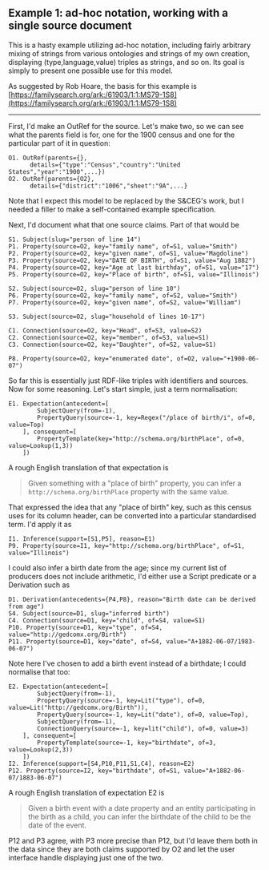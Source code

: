 Example 1: ad-hoc notation, working with a single source document
-----------------------------------------------------------------

This is a hasty example utilizing ad-hoc notation, including fairly arbitrary mixing of strings from various ontologies and strings of my own creation, displaying (type,language,value) triples as strings, and so on.  Its goal is simply to present one possible use for this model.

As suggested by Rob Hoare, the basis for this example is [https://familysearch.org/ark:/61903/1:1:MS79-1S8](https://familysearch.org/ark:/61903/1:1:MS79-1S8)

----

First, I'd make an OutRef for the source.  Let's make two, so we can see what the parents field is for, one for the 1900 census and one for the particular part of it in question:

    O1. OutRef(parents={},
          details={"type":"Census","country":"United States","year":"1900",...})
    O2. OutRef(parents={O2},
          details={"district":"1006","sheet":"9A",...}

Note that I expect this model to be replaced by the S&CEG's work, but I needed a filler to make a self-contained example specification.

Next, I'd document what that one source claims.  Part of that would be

    S1. Subject(slug="person of line 14")
    P1. Property(source=O2, key="family name", of=S1, value="Smith")
    P2. Property(source=O2, key="given name", of=S1, value="Magdoline")
    P3. Property(source=O2, key="DATE OF BIRTH", of=S1, value="Aug 1882")
    P4. Property(source=O2, key="Age at last birthday", of=S1, value="17")
    P5. Property(source=O2, key="Place of birth", of=S1, value="Illinois")

    S2. Subject(source=O2, slug="person of line 10")
    P6. Property(source=O2, key="family name", of=S2, value="Smith")
    P7. Property(source=O2, key="given name", of=S2, value="William")

    S3. Subject(source=O2, slug="household of lines 10-17")

    C1. Connection(source=O2, key="Head", of=S3, value=S2)
    C2. Connection(source=O2, key="member", of=S3, value=S1)
    C3. Connection(source=O2, key="Daughter", of=S2, value=S1)

    P8. Property(source=O2, key="enumerated date", of=O2, value="+1900-06-07")

So far this is essentially just RDF-like triples with identifiers and sources.  Now for some reasoning.  Let's start simple, just a term normalisation:

    E1. Expectation(antecedent=[
            SubjectQuery(from=-1),
            PropertyQuery(source=-1, key=Regex("/place of birth/i", of=0, value=Top)
        ], consequent=[
            PropertyTemplate(key="http://schema.org/birthPlace", of=0, value=Lookup(1,3))
        ])

A rough English translation of that expectation is

>   Given something with a "place of birth" property, you can infer a `http://schema.org/birthPlace` property with the same value.

That expressed the idea that any "place of birth" key, such as this census uses for its column header, can be converted into a particular standardised term.  I'd apply it as

    I1. Inference(support=[S1,P5], reason=E1)
    P9. Property(source=I1, key="http://schema.org/birthPlace", of=S1, value="Illinois")

I could also infer a birth date from the age; since my current list of producers does not include arithmetic, I'd either use a Script predicate or a Derivation such as

    D1. Derivation(antecedents={P4,P8}, reason="Birth date can be derived from age")
    S4. Subject(source=D1, slug="inferred birth")
    C4. Connection(source=D1, key="child", of=S4, value=S1)
    P10. Property(source=D1, key="type", of=S4, value="http://gedcomx.org/Birth")
    P11. Property(source=D1, key="date", of=S4, value="A+1882-06-07/1983-06-07")

Note here I've chosen to add a birth event instead of a birthdate; I could normalise that too:

    E2. Expectation(antecedent=[
            SubjectQuery(from=-1),
            PropertyQuery(source=-1, key=Lit("type"), of=0, value=Lit("http://gedcomx.org/Birth")),
            PropertyQuery(source=-1, key=Lit("date"), of=0, value=Top),
            SubjectQuery(from=-1),
            ConnectionQuery(source=-1, key=lit("child"), of=0, value=3)
        ], consequent=[
            PropertyTemplate(source=-1, key="birthdate", of=3, value=Lookup(2,3))
        ])
    I2. Inference(support=[S4,P10,P11,S1,C4], reason=E2)
    P12. Property(source=I2, key="birthdate", of=S1, value="A+1882-06-07/1883-06-07")

A rough English translation of expectation E2 is

>   Given a birth event with a date property and an entity participating in the birth as a child, you can infer the birthdate of the child to be the date of the event.

P12 and P3 agree, with P3 more precise than P12, but I'd leave them both in the data since they are both claims supported by O2 and let the user interface handle displaying just one of the two.



